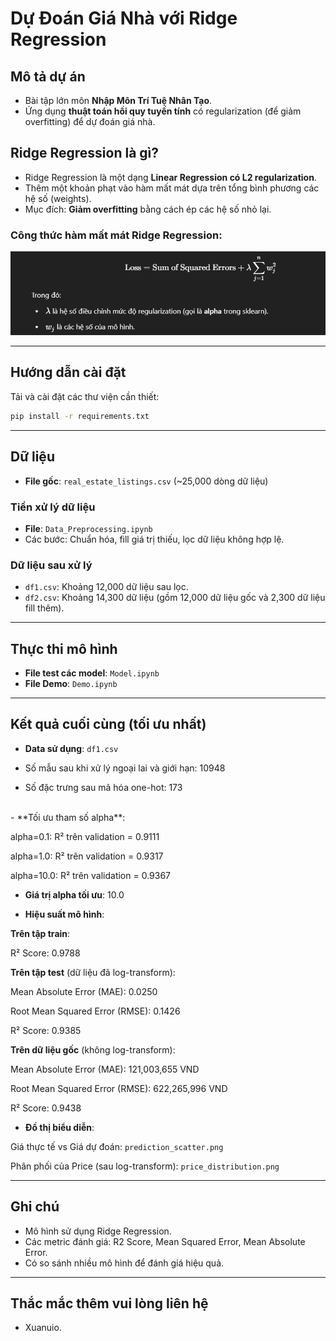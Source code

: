 # Dự Đoán Giá Nhà với Ridge Regression

## Mô tả dự án
- Bài tập lớn môn **Nhập Môn Trí Tuệ Nhân Tạo**.
- Ứng dụng **thuật toán hồi quy tuyến tính** có regularization (để giảm overfitting) để dự đoán giá nhà.

## Ridge Regression là gì?
- Ridge Regression là một dạng **Linear Regression có L2 regularization**.
- Thêm một khoản phạt vào hàm mất mát dựa trên tổng bình phương các hệ số (weights).
- Mục đích: **Giảm overfitting** bằng cách ép các hệ số nhỏ lại.

### Công thức hàm mất mát Ridge Regression:

![alt text](image-1.png)

---

## Hướng dẫn cài đặt
Tải và cài đặt các thư viện cần thiết:

```bash
pip install -r requirements.txt
```

---

## Dữ liệu
- **File gốc**: `real_estate_listings.csv` (~25,000 dòng dữ liệu)

### Tiền xử lý dữ liệu
- **File**: `Data_Preprocessing.ipynb`
- Các bước: Chuẩn hóa, fill giá trị thiếu, lọc dữ liệu không hợp lệ.

### Dữ liệu sau xử lý
- `df1.csv`: Khoảng 12,000 dữ liệu sau lọc.
- `df2.csv`: Khoảng 14,300 dữ liệu (gồm 12,000 dữ liệu gốc và 2,300 dữ liệu fill thêm).

---

## Thực thi mô hình
- **File test các model**: `Model.ipynb`
- **File Demo**: `Demo.ipynb`

---

## Kết quả cuối cùng (tối ưu nhất)

- **Data sử dụng**: `df1.csv`

- Số mẫu sau khi xử lý ngoại lai và giới hạn: 10948

- Số đặc trưng sau mã hóa one-hot: 173
<br>
- **Tối ưu tham số alpha**:

alpha=0.1: R² trên validation = 0.9111

alpha=1.0: R² trên validation = 0.9317

alpha=10.0: R² trên validation = 0.9367

- **Giá trị alpha tối ưu**: 10.0


- **Hiệu suất mô hình**:


**Trên tập train**:

R² Score: 0.9788 


**Trên tập test** (dữ liệu đã log-transform):

Mean Absolute Error (MAE): 0.0250

Root Mean Squared Error (RMSE): 0.1426

R² Score: 0.9385


**Trên dữ liệu gốc** (không log-transform):

Mean Absolute Error (MAE): 121,003,655 VND

Root Mean Squared Error (RMSE): 622,265,996 VND

R² Score: 0.9438


- **Đồ thị biểu diễn**:

Giá thực tế vs Giá dự đoán: `prediction_scatter.png`

Phân phối của Price (sau log-transform): `price_distribution.png`

---

## Ghi chú
- Mô hình sử dụng Ridge Regression.
- Các metric đánh giá: R2 Score, Mean Squared Error, Mean Absolute Error.
- Có so sánh nhiều mô hình để đánh giá hiệu quả.

---

## Thắc mắc thêm vui lòng liên hệ 
- Xuanuio.
